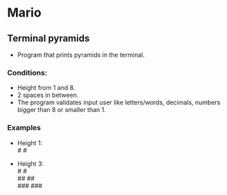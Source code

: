 # Mario  
## Terminal pyramids  

* Program that prints pyramids in the terminal.  

### Conditions:  
* Height from 1 and 8.  
* 2 spaces in between.  
* The program validates input user like letters/words, decimals, numbers  
bigger than 8 or smaller than 1.  

### Examples  

* Height 1:     
\#  \#

* Height 3:  
    \#  \#  
  \#\#  \#\#  
\#\#\#  \#\#\#  
